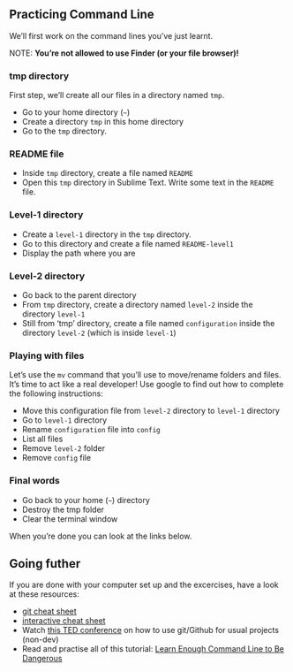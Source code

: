 ## Practicing Command Line

We’ll first work on the command lines you’ve just learnt.

NOTE: **You’re not allowed to use Finder (or your file browser)!**

### tmp directory

First step, we’ll create all our files in a directory named `tmp`.

- Go to your home directory (`~`)
- Create a directory `tmp` in this home directory
- Go to the `tmp` directory.

### README file

- Inside `tmp` directory, create a file named `README`
- Open this `tmp` directory in Sublime Text. Write some text in the `README` file.

### Level-1 directory

- Create a `level-1` directory in the `tmp` directory.
- Go to this directory and create a file named `README-level1`
- Display the path where you are

### Level-2 directory

- Go back to the parent directory
- From `tmp` directory, create a directory named `level-2` inside the directory `level-1`
- Still from ‘tmp’ directory, create a file named `configuration` inside the directory `level-2` (which is inside `level-1`)

### Playing with files

Let’s use the `mv` command that you’ll use to move/rename folders and files.
It’s time to act like a real developer! Use google to find out how to complete the following instructions:

- Move this configuration file from `level-2` directory to `level-1` directory
- Go to `level-1` directory
- Rename `configuration` file into `config`
- List all files
- Remove `level-2` folder
- Remove `config` file

### Final words

- Go back to your home (`~`) directory
- Destroy the tmp folder
- Clear the terminal window

When you’re done you can look at the links below.

## Going futher

If you are done with your computer set up and the excercises, have a look at these resources:

- [git cheat sheet](http://rogerdudler.github.io/git-guide/files/git_cheat_sheet.pdf)
- [interactive cheat sheet](http://www.ndpsoftware.com/git-cheatsheet.html)
- Watch [this TED conference](http://www.ted.com/talks/clay_shirky_how_the_internet_will_one_day_transform_government.html) on how to use git/Github for usual projects (non-dev)
- Read and practise all of this tutorial: [Learn Enough Command Line to Be Dangerous](http://www.learnenough.com/command-line/)


